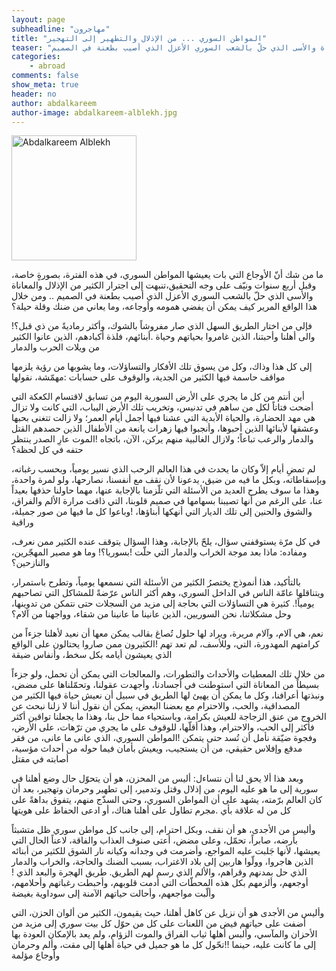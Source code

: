 ```yaml
---
layout: page
subheadline: "مهاجرون"
title: "المواطن السوري ... من الإذلال والتطهير إلى التهجير"
teaser: "ما من شك أنّ الأوجاع التي بات يعيشها المواطن السوري، في هذه الفترة، بصورةٍ خاصة، وقبل أربع سنوات ونيّف على وجه التحقيق،تنبهت إلى اجترار الكثير من الإذلال والمعاناة والأسى الذي حلّ بالشعب السوري الأعزل الذي أصيب بطعنة في الصميم"
categories:
    - abroad
comments: false
show_meta: true
header: no
author: abdalkareem
author-image: abdalkareem-alblekh.jpg
---
```


<img src="{{ site.url }}/images/abdalkareem-alblekh.jpg" alt="Abdalkareem Alblekh" style="width: 200px;"/>

ما من شك أنّ الأوجاع التي بات يعيشها المواطن السوري، في هذه الفترة، بصورةٍ خاصة، وقبل أربع سنوات ونيّف على وجه التحقيق،تنبهت إلى اجترار الكثير من الإذلال والمعاناة والأسى الذي حلّ بالشعب السوري الأعزل الذي أصيب بطعنة في الصميم .. ومن خلال هذا الواقع المرير كيف يمكن أن يفضي همومه وأوجاعه، وما يعاني من ضنك وقلة حيلة؟

فإلى من اختار الطريق السهل الذي صار مفروشاً بالشوك، وأكثر رماديةً من ذي قبل؟! والى أهلنا وأحبتنا، الذين غامروا بحياتهم وحياة .أبنائهم، فلذة أكبادهم، الذين عانوا الكثير من ويلات الحرب والدمار

إلى كل هذا وذاك، وكل من يسوق تلك الأفكار والتساؤلات، وما يشوبها من رؤية يلزمها مواقف حاسمة فيها الكثير من الجدية، والوقوف على حسابات :مهمّشة، نقولها

أين أنتم من كل ما يجري على الأرض السورية اليوم من تسابق لاقتسام الكعكة التي أضحت فتاتاً لكل من ساهم في تدنيس، وتخريب تلك الأرض اليباب، التي كانت ولا تزال هي مهد الحضارة، والحياة الأبدية التي عشنا فيها أجمل أيام العمر؛ ولا زالت تتغنى بحبها وعشقها لأبنائها الذين أحبوها، وأنجبوا فيها زهرات يانعة من الأطفال الذين حصدهم القتل والدمار والرعب تباعاً؛ ولازال الغالبية منهم يركن، الآن، باتجاه !الموت عارِ الصدر ينتظر حتفه في كل لحظة؟

لم تمضِ أيام إلاّ وكان ما يحدث في هذا العالم الرحب الذي نسير يومياً، وبحسب رغباته، وبإسقاطاته، وبكل ما فيه من ضيق، يدعونا لأن نقف مع أنفسنا، نصارحها، ولو لمرة واحدة، وهذا ما سوف يطرح العديد من الأسئلة التي تلّزمنا بالإجابة عنها، مهما حاولنا حذفها بعيداً عنا، على الرغم من أنها تصيبنا بسهامها في صميم قلوبنا، التي ذاقت مرارة الألم والفراق، والشوق والحنين إلى تلك الديار التي أنهكها أبناؤها، !وباعوا كل ما فيها من صور جميلة، وراقية

في كل مرّة يستوقفني سؤال، يلحّ بالإجابة، وهذا السؤال يتوقف عنده الكثير ممن نعرف، ومفاده: ماذا بعد موجة الخراب والدمار التي حلّت !بسوريا؟! وما هو مصير المهجّرين، والنازحين؟

بالتأكيد، هذا أنموذج يختصرُ الكثير من الأسئلة التي نسمعها يومياً، وتطرح باستمرار، ويتناقلها عامّة الناس في الداخل السوري، وهم أكثر الناس عرّضةً للمشاكل التي تصاحبهم يومياً!.
كثيرة هي التساؤلات التي بحاجة إلى مزيد من السجلات حتى نتمكن من تدوينها، وحل مشكلاتنا، نحن السوريين، الذين عانينا ما عانينا من شقاء، وواجهنا من آلام؟

نعم، هي آلام، وآلام مريرة، ويراد لها حلول تُصاغ بقالب يمكن معها أن نعيد لأهلنا جزءاً من كرامتهم المهدورة، التي، وللأسف، لم تعد تهم !الكثيرون ممن صاروا يحتالون على الواقع الذي يعيشون أيامه بكل سخط، وأنفاس ضيقة

من خلال تلك المعطيات والأحداث والتطورات، والمعالجات التي يمكن أن تحمل، ولو جزءاً بسيطاً من المعاناة التي استوطنت في أجسادنا، وأجهدت عقولنا، وتحمّلناها على مضض، ونبذتها أعرافنا، وكل ما يمكن أن يهيئ لها الطريق في سبيل أن نعيش حياة فيها الكثير من المصداقية، والحب، والاحترام مع بعضنا البعض، يمكن أن نقول أننا لا زلنا نبحث عن الخروج من عنق الزجاجة للعيش بكرامة، وباستحياء مما حل بنا، وهذا ما يجعلنا تواقين أكثر فأكثر إلى الحب، والاحترام، وهذا أقلّها، للوقوف على ما يجري من ترّهات، على الأرض، وفجوة ضيّقة نأمل أن تُسد حتى يتمكن !المواطن السوري، الذي عانى ما عانى، من فقر مدقع وإفلاس حقيقي، من أن يستجيب، ويعيش بأمان فيما حوله من أحداث مؤسية، أصابته في مقتل

وبعد هذا ألا يحق لنا أن نتساءل: أليس من المحزن، هو أن يتحوّل حال وضع أهلنا في سورية إلى ما هو عليه اليوم، من إذﻻل وقتل وتدمير، إلى تطهير وحرمان وتهجير، بعد أن كان العالم برّمته، يشهد على أن المواطن السوري، وحتى السذّج منهم، يتفوق بداهةً على كل من له علاقة بأي .مجرم تطاول على أهلنا هناك، أو ادعى الحفاظ على هويتها

وأليس من الأجدى، هو أن نقف، وبكل احترام، إلى جانب كل مواطن سوري ظل متشبثاً بأرضه، صابراً، تحمّل، وعلى مضض، أعتى صنوف العذاب والفاقة، لاعناً الحال التي يعيشها، لأنها جَلبت عليه المواجع، وأضرمت في وجدانه وكيانه نار الشوق للكثير من أبنائه الذين هاجروا، وولّوا هاربين إلى بلاد الاغتراب، بسبب الضنك والحاجة، والخراب والدمار الذي حل بمدنهم وقراهم، والألم الذي رسم لهم الطريق. طريق الهجرة والبعد الذي !أوجعهم، وألزمهم بكل هذه المحطّات التي أدمت قلوبهم، وأحبطت رغباتهم وأحلامهم، وألّبت مواجعهم، وأحالت حياتهم الآمنة إلى سوداوية بغيضة

وأليس من الأجدى هو أن نزيل عن كاهل أهلنا، حيث يقيمون، الكثير من ألوان الحزن، التي أضفت على حياتهم فيض من اللعنات على كل من حوّل كل بيت سوري إلى مزيد من الأحزان والمآسي، وألبس أهلها ثياب الفراق والموت الزؤام، ولم يعد بالإمكان العودة بها إلى ما كانت عليه، حينما !!تحّول كل ما هو جميل في حياة أهلها إلى مقت، وألم وحرمان وأوجاع مؤلمة
